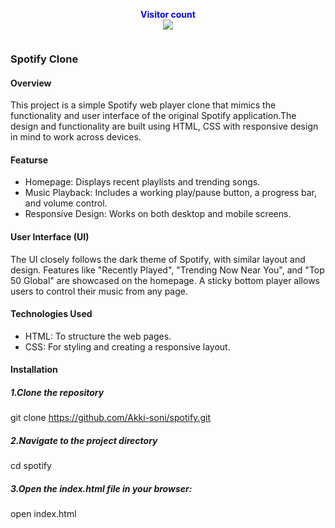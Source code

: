 <p align="center">
  <b style="color: blue;  ">Visitor count</b>
  <br>
  <a style="" href="https://github.com/Akki-soni">
  <img src="https://komarev.com/ghpvc/?username=akki-soni&label=Profile%20views&color=0e75b6&style=flat" />
  </a>
</p>
<p align="center"> <a href="https://twitter.com/" target="blank"><img src="https://img.shields.io/twitter/follow/?logo=twitter&style=for-the-badge" alt="" /></a> </p>

### Spotify Clone ###

#### Overview ####
This project is a simple Spotify web player clone that mimics the functionality and user interface of the original Spotify application.The design and functionality are built using HTML, CSS with responsive design in mind to work across devices.

#### Featurse ####
- Homepage: Displays recent playlists and trending songs.
- Music Playback: Includes a working play/pause button, a progress bar, and volume control.
- Responsive Design: Works on both desktop and mobile screens.

#### User Interface (UI) ####
The UI closely follows the dark theme of Spotify, with similar layout and design. Features like "Recently Played", "Trending Now Near You", and "Top 50 Global" are showcased on the homepage. A sticky bottom player allows users to control their music from any page.

#### Technologies Used ####
- HTML: To structure the web pages.
- CSS: For styling and creating a responsive layout.

#### Installation ####

##### 1.Clone the repository ######
git clone https://github.com/Akki-soni/spotify.git
##### 2.Navigate to the project directory #####
cd spotify
##### 3.Open the index.html file in your browser: #####
open index.html

